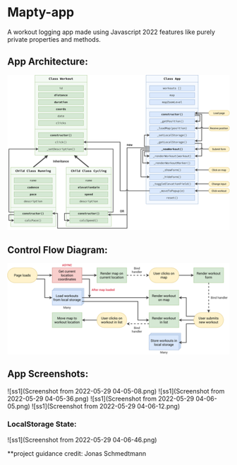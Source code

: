 # Mapty-app
A workout logging app made using Javascript 2022 features like purely private properties and methods.

## App Architecture:
![Architecture](Mapty-architecture-final.png)

## Control Flow Diagram:
![ControlFlow](Mapty-flowchart.png)

## App Screenshots:
![ss1](Screenshot from 2022-05-29 04-05-08.png)
![ss1](Screenshot from 2022-05-29 04-05-36.png)
![ss1](Screenshot from 2022-05-29 04-06-05.png)
![ss1](Screenshot from 2022-05-29 04-06-12.png)
### LocalStorage State:
![ss1](Screenshot from 2022-05-29 04-06-46.png)


**project guidance credit: Jonas Schmedtmann
